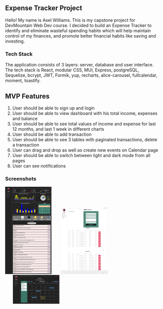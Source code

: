 ## Expense Tracker Project
Hello! My name is Asel Williams. This is my capstone project for DevMountain Web Dev course. I decided to build an Expense Tracker to identify and eliminate wasteful spending habits which will help maintain control of my finances, and promote better financial habits like saving and investing.

### Tech Stack
The application consists of 3 layers: server, database and user interface. The tech stack is React, modular CSS, MUI, Express, postgreSQL, Sequelize, bcrypt, JWT, Formik, yup, recharts, alice-carousel, fullcalendar, moment, toastify.

## MVP Features
1. User should be able to sign up and login
2. User should be able to view dashboard with his total income, expenses and balance
3. User should be able to see total values of income and expense for last 12 months, and last 1 week in different charts
4. User should be able to add transaction 
5. User should be able to see 3 tables with paginated transactions, delete a transaction
6. User can drag and drop as well as create new events on Calendar page
7. User should be able to switch between light and dark mode from all pages
8. User can see notifications 

### Screenshots
<p float="left">
    <img src="/assets/dashboard.png" width="30%" />
    <img src="/assets/addtrans.png" width="30%" hspace="5%"/>
    <img src="/assets/calendar.png" width="30%" hspace="5%"/>
</p>



